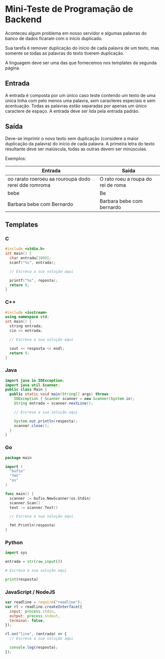 # Mini-Teste de Programação de Backend

Aconteceu algum problema em nosso servidor e algumas palavras do banco de dados
ficaram com o início duplicado.

Sua tarefa é remover duplicação do início de cada palavra de um texto, mas somente se
todas as palavras do texto tiverem duplicação.

A linguagem deve ser uma das que fornecemos nos templates da segunda página.

## Entrada

A entrada é composta por um único caso teste contendo um texto de uma única linha com
pelo menos uma palavra, sem caracteres especiais e sem acentuação. Todas as palavras
estão separadas por apenas um único caractere de espaço. A entrada deve ser lida pela
entrada padrão.

## Saída

Deve-se imprimir o novo texto sem duplicação (considere a maior duplicação da palavra) do início de cada palavra. A primeira letra do texto resultante deve ser maiúscula, todas as outras devem ser minúsculas.

Exemplos:

| Entrada                                              | Saída                              |
| ---------------------------------------------------- | ---------------------------------- |
| oo rarato roeroeu aa rouroupa dodo rerei dde romroma | O rato roeu a roupa do rei de roma |
| bebe                                                 | Be                                 |
| Barbara bebe com Bernardo                            | Barbara bebe com bernardo          |

## Templates

### C

```c
#include <stdio.h>
int main() {
  char entrada[1000];
  scanf("%s", entrada);

  // Escreva a sua solução aqui

  printf("%s", reposta);
  return 0;
}
```

### C++

```c++
#include <iostream>
using namespace std;
int main() {
  string entrada;
  cin >> entrada;

  // Escreva a sua solução aqui

  cout << resposta << endl;
  return 0;
}
```

### Java

```java
import java.io.IOException;
import java.util.Scanner;
public class Main {
  public static void main(String[] args) throws
    IOException { Scanner scanner = new Scanner(System.in);
    String entrada = scanner.nextLine();

    // Escreva a sua solução aqui

    System.out.println(resposta);
    scanner.close();
  }
}
```

### Go

```go
package main

import (
  "bufio"
  "fmt"
  "os"
)

func main() {
  scanner := bufio.NewScanner(os.Stdin)
  scanner.Scan()
  text := scanner.Text()

  // Escreva a sua solução aqui

  fmt.Println(resposta)
}
```

### Python

```python
import sys

entrada = str(raw_input())

# Escreva a sua solução aqui

print(resposta)
```

### JavaScript / NodeJS

```js
var readline = require("readline");
var rl = readline.createInterface({
  input: process.stdin,
  output: process.stdout,
  terminal: false,
});

rl.on("line", (entrada) => {
  // Escreva a sua solução aqui

  console.log(resposta);
});
```
